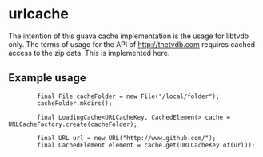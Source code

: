 # urlcache

The intention of this guava cache implementation is the usage for libtvdb only.
The terms of usage for the API of http://thetvdb.com requires cached access to the zip data. This is implemented here.

## Example usage
```
		final File cacheFolder = new File("/local/folder");
		cacheFolder.mkdirs();

		final LoadingCache<URLCacheKey, CachedElement> cache = URLCacheFactory.create(cacheFolder);

		final URL url = new URL("http://www.github.com/");
		final CachedElement element = cache.get(URLCacheKey.of(url));
```
